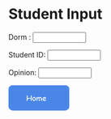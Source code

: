 <html>
<body>
<h1>Student Input</h1>
<label for="Title">Dorm : </label>
<input type="text" id="name" name="Title" maxlength="1000" size="10">
  <p> </p>
<label for="SID">Student ID: </label>
<input type="text" id="name" name="SID" maxlength="9" size="10">
  <p> </p>
<label for="Position">Opinion:</label>
<input type="text" id="name" name="Position" maxlength="2000" size="10">
  <p> <p/>
<a href="https://ejkesler.github.io/air_conditioning.github.io/home"><img src="home.png" style="width:120px;height:50px;"></a>
